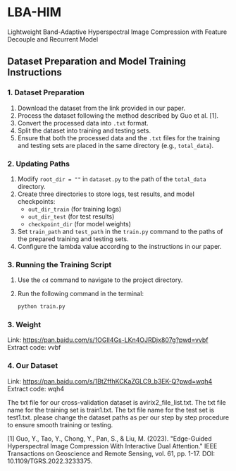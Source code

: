 # LBA-HIM
Lightweight Band-Adaptive Hyperspectral Image Compression with Feature Decouple and Recurrent Model

## Dataset Preparation and Model Training Instructions

### 1. Dataset Preparation
1. Download the dataset from the link provided in our paper.
2. Process the dataset following the method described by Guo et al. [1].
3. Convert the processed data into `.txt` format.
4. Split the dataset into training and testing sets.
5. Ensure that both the processed data and the `.txt` files for the training and testing sets are placed in the same directory (e.g., `total_data`).

### 2. Updating Paths
1. Modify `root_dir = ""` in `dataset.py` to the path of the `total_data` directory.
2. Create three directories to store logs, test results, and model checkpoints:
   - `out_dir_train` (for training logs)
   - `out_dir_test` (for test results)
   - `checkpoint_dir` (for model weights)
3. Set `train_path` and `test_path` in the `train.py` command to the paths of the prepared training and testing sets.
4. Configure the lambda value according to the instructions in our paper.

### 3. Running the Training Script
1. Use the `cd` command to navigate to the project directory.
2. Run the following command in the terminal:

   ```sh
   python train.py
   ```
### 3. Weight 
Link: https://pan.baidu.com/s/1OGlI4Gs-LKn4OJRDjx807g?pwd=vvbf Extract code: vvbf 
### 4. Our Dataset 
Link: https://pan.baidu.com/s/1BtZffhKCKaZGLC9_b3EK-Q?pwd=wqh4 Extract code: wqh4 

The txt file for our cross-validation dataset is avirix2_file_list.txt. 
The txt file name for the training set is train1.txt.
The txt file name for the test set is test1.txt.
please change the dataset paths as per our step by step procedure to ensure smooth training or testing. 

[1] Guo, Y., Tao, Y., Chong, Y., Pan, S., & Liu, M. (2023). "Edge-Guided Hyperspectral Image Compression With Interactive Dual Attention." IEEE Transactions on Geoscience and Remote Sensing, vol. 61, pp. 1-17.
DOI: 10.1109/TGRS.2022.3233375.

